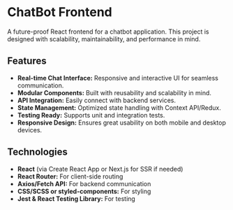 # ChatBot Frontend

A future-proof React frontend for a chatbot application. This project is designed with scalability, maintainability, and performance in mind.

## Features
- **Real-time Chat Interface:** Responsive and interactive UI for seamless communication.
- **Modular Components:** Built with reusability and scalability in mind.
- **API Integration:** Easily connect with backend services.
- **State Management:** Optimized state handling with Context API/Redux.
- **Testing Ready:** Supports unit and integration tests.
- **Responsive Design:** Ensures great usability on both mobile and desktop devices.

## Technologies
- **React** (via Create React App or Next.js for SSR if needed)
- **React Router:** For client-side routing
- **Axios/Fetch API:** For backend communication
- **CSS/SCSS or styled-components:** For styling
- **Jest & React Testing Library:** For testing
